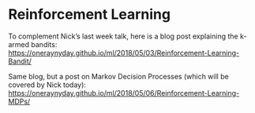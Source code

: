 
<h1>Reinforcement Learning</h1>


To complement Nick’s last week talk, here is a blog post explaining the k-armed bandits: 
https://oneraynyday.github.io/ml/2018/05/03/Reinforcement-Learning-Bandit/


Same blog, but a post on Markov Decision Processes (which will be covered by Nick today): 
https://oneraynyday.github.io/ml/2018/05/06/Reinforcement-Learning-MDPs/
